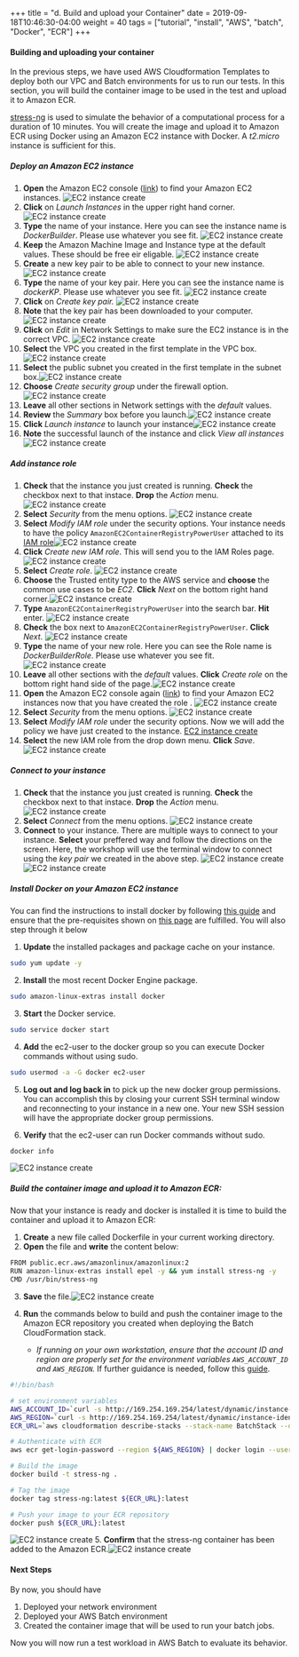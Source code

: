 +++
title = "d. Build and upload your Container"
date = 2019-09-18T10:46:30-04:00
weight = 40
tags = ["tutorial", "install", "AWS", "batch", "Docker", "ECR"]
+++

#### Building and uploading your container
In the previous steps, we have used AWS Cloudformation Templates to deploy both our VPC and Batch environments for us to run our tests. In this section, you will build the container image to be used in the test and upload it to Amazon ECR.

[stress-ng](https://kernel.ubuntu.com/~cking/stress-ng/) is used to simulate the behavior of a computational process for a duration of 10 minutes. You will create the image and upload it to Amazon ECR using Docker using an Amazon EC2 instance with Docker. A *t2.micro* instance is sufficient for this. 

##### Deploy an Amazon EC2 instance
1. **Open** the Amazon EC2 console ([link](https://console.aws.amazon.com/ec2/v2/)) to find your Amazon EC2 instances.
![EC2 instance create](/images/aws-batch/deep-dive/Instances___EC2_Management_Console.png)
2. **Click** on *Launch Instances* in the upper right hand corner. ![EC2 instance create](/images/aws-batch/deep-dive/Instances___EC2_Management_Console-2.png)
3. **Type** the name of your instance. Here you can see the instance name is *DockerBuilder*. Please use whatever you see fit. ![EC2 instance create](/images/aws-batch/deep-dive/Launch_an_instance___EC2_Management_Console.png)
4. **Keep** the Amazon Machine Image and Instance type at the default values.  These should be free eir eligable.  ![EC2 instance create](/images/aws-batch/deep-dive/Cursor_and_Launch_an_instance___EC2_Management_Console.png)
5. **Create** a new key pair to be able to connect to your new instance.![EC2 instance create](/images/aws-batch/deep-dive/EC2_KP1.png) 
6. **Type** the name of your key pair. Here you can see the instance name is *dockerKP*. Please use whatever you see fit. ![EC2 instance create](/images/aws-batch/deep-dive/EC2_KP2.png) 
7. **Click** on *Create key pair.* ![EC2 instance create](/images/aws-batch/deep-dive/EC2_KP3.png) 
8. **Note** that the key pair has been downloaded to your computer. ![EC2 instance create](/images/aws-batch/deep-dive/EC2_KP4.png) 
9. **Click** on *Edit* in Network Settings to make sure the EC2 instance is in the correct VPC. ![EC2 instance create](/images/aws-batch/deep-dive/EC2_Management_Console.png) 
10. **Select** the VPC you created in the first template in the VPC box.![EC2 instance create](/images/aws-batch/deep-dive/EC2_Management_Console-2.png) 
11. **Select** the public subnet you created in the first template in the subnet box.![EC2 instance create](/images/aws-batch/deep-dive/EC2_Management_Console-3.png) 
12. **Choose** *Create security group* under the firewall option.  ![EC2 instance create](/images/aws-batch/deep-dive/EC2_Management_Console-4.png) 
13. **Leave** all other sections in Network settings with the *default* values.
14. **Review** the *Summary* box before you launch.![EC2 instance create](/images/aws-batch/deep-dive/EC2_Management_Console-5.png) 
15. **Click** *Launch instance* to launch your instance![EC2 instance create](/images/aws-batch/deep-dive/EC2_Management_Console-6.png) 
16. **Note** the successful launch of the instance and click *View all instances* ![EC2 instance create](/images/aws-batch/deep-dive/EC2_Management_Console-7.png) 

##### Add instance role
1. **Check** that the instance you just created is running. **Check** the checkbox next to that instace. **Drop** the *Action* menu. ![EC2 instance create](/images/aws-batch/deep-dive/EC2_Management_Console-8.png)
2. **Select** *Security* from the menu options. ![EC2 instance create](/images/aws-batch/deep-dive/Instances___EC2_Management_Console-3.png)
3. **Select** *Modify IAM role* under the security options. Your instance needs to have the policy `AmazonEC2ContainerRegistryPowerUser` attached to its [IAM role](https://docs.aws.amazon.com/AWSEC2/latest/UserGuide/iam-roles-for-amazon-ec2.html)![EC2 instance create](/images/aws-batch/deep-dive/Instances___EC2_Management_Console-4.png)
4. **Click** *Create new IAM role*. This will send you to the IAM Roles page.  ![EC2 instance create](/images/aws-batch/deep-dive/Modify_IAM_role___EC2_Management_Console.png)
5. **Select** *Create role*. ![EC2 instance create](/images/aws-batch/deep-dive/IAM_Management_Console.png)
6. **Choose** the Trusted entity type to the AWS service and **choose** the common use cases to be *EC2*. **Click** *Next* on the bottom right hand corner.![EC2 instance create](/images/aws-batch/deep-dive/IAM_Management_Console-2.png)
7. **Type** `AmazonEC2ContainerRegistryPowerUser` into the search bar. **Hit** enter. ![EC2 instance create](/images/aws-batch/deep-dive/IAM_Management_Console-3.png)
8. **Check** the box next to `AmazonEC2ContainerRegistryPowerUser`. **Click** *Next*. ![EC2 instance create](/images/aws-batch/deep-dive/IAM_Management_Console-4.png)
9.  **Type** the name of your new role. Here you can see the Role name is *DockerBuilderRole*. Please use whatever you see fit.![EC2 instance create](/images/aws-batch/deep-dive/IAM_Management_Console-5.png)
10.  **Leave** all other sections with the *default* values. **Click** *Create role* on the bottom right hand side of the page.![EC2 instance create](/images/aws-batch/deep-dive/IAM_Management_Console-6.png)
11. **Open** the Amazon EC2 console again ([link](https://console.aws.amazon.com/ec2/v2/)) to find your Amazon EC2 instances now that you have created the role . ![EC2 instance create](/images/aws-batch/deep-dive/EC2_Management_Console-8.png)
2. **Select** *Security* from the menu options. ![EC2 instance create](/images/aws-batch/deep-dive/Instances___EC2_Management_Console-3.png)
3. **Select** *Modify IAM role* under the security options. Now we will add the policy we have just created to the instance. [EC2 instance create](/images/aws-batch/deep-dive/Instances___EC2_Management_Console-4.png)
4. **Select** the new IAM role from the drop down menu. **Click** *Save*.  ![EC2 instance create](/images/aws-batch/deep-dive/Modify_IAM_role___EC2_Management_Console-2.png)

##### Connect to your instance
1. **Check** that the instance you just created is running. **Check** the checkbox next to that instace. **Drop** the *Action* menu. ![EC2 instance create](/images/aws-batch/deep-dive/EC2_Management_Console-8.png)
2. **Select** *Connect* from the menu options. ![EC2 instance create](/images/aws-batch/deep-dive/EC2_Management_Console-9.png) 
3. **Connect** to your instance. There are multiple ways to connect to your instance.  **Select** your preffered way and follow the directions on the screen. Here, the workshop will use the terminal window to connect using the *key pair* we created in the above step. ![EC2 instance create](/images/aws-batch/deep-dive/Connect_to_instance___EC2_Management_Console.png)
![EC2 instance create](/images/aws-batch/deep-dive/terminal_1.png)

##### Install Docker on your Amazon EC2 instance
You can find the instructions to install docker by following [this guide](https://docs.aws.amazon.com/AmazonECS/latest/developerguide/docker-basics.html#install_docker) and ensure that the pre-requisites shown on [this page](https://docs.aws.amazon.com/AmazonECS/latest/developerguide/docker-basics.html#use-ecr) are fulfilled. You will also step through it below

1. **Update** the installed packages and package cache on your instance.
```bash
sudo yum update -y
````
2. **Install** the most recent Docker Engine package.
```bash
sudo amazon-linux-extras install docker
```
3. **Start** the Docker service.
```bash
sudo service docker start
```
4. **Add** the ec2-user to the docker group so you can execute Docker commands without using sudo.
```bash
sudo usermod -a -G docker ec2-user
```
5. **Log out and log back in** to pick up the new docker group permissions. You can accomplish this by closing your current SSH terminal window and reconnecting to your instance in a new one. Your new SSH session will have the appropriate docker group permissions.

6. **Verify** that the ec2-user can run Docker commands without sudo. 
```bash
docker info
```
![EC2 instance create](/images/aws-batch/deep-dive/terminal_2.png)


##### Build the container image and upload it to Amazon ECR:
Now that your instance is ready and docker is installed it is time to build the container and upload it to Amazon ECR:

1. **Create** a new file called Dockerfile in your current working directory.
2. **Open** the file and **write** the content below:
```bash
FROM public.ecr.aws/amazonlinux/amazonlinux:2
RUN amazon-linux-extras install epel -y && yum install stress-ng -y
CMD /usr/bin/stress-ng
```
3. **Save** the file.![EC2 instance create](/images/aws-batch/deep-dive/terminal_3.png)

4. **Run** the commands below to build and push the container image to the Amazon ECR repository you created when deploying the Batch CloudFormation stack. 
	- *If running on your own workstation, ensure that the account ID and region are properly set for the environment variables `AWS_ACCOUNT_ID` and `AWS_REGION`.* If further guidance is needed, follow this [guide](https://docs.aws.amazon.com/AmazonECS/latest/developerguide/docker-basics.html#use-ecr).


```bash
#!/bin/bash

# set environment variables
AWS_ACCOUNT_ID=`curl -s http://169.254.169.254/latest/dynamic/instance-identity/document|grep accountId| awk '{print $3}'|sed  's/"//g'|sed 's/,//g'` # or replace by your account ID
AWS_REGION=`curl -s http://169.254.169.254/latest/dynamic/instance-identity/document|grep region| awk '{print $3}'|sed  's/"//g'|sed 's/,//g'` # or replace by your region ID
ECR_URL=`aws cloudformation describe-stacks --stack-name BatchStack --query "Stacks[0].Outputs[?OutputKey=='ECRRepositoryUrl'].OutputValue" --output text --region ${AWS_REGION}`

# Authenticate with ECR
aws ecr get-login-password --region ${AWS_REGION} | docker login --username AWS --password-stdin ${AWS_ACCOUNT_ID}.dkr.ecr.${AWS_REGION}.amazonaws.com

# Build the image
docker build -t stress-ng .

# Tag the image
docker tag stress-ng:latest ${ECR_URL}:latest

# Push your image to your ECR repository
docker push ${ECR_URL}:latest
```

![EC2 instance create](/images/aws-batch/deep-dive/terminal_4.png)
5. **Confirm** that the stress-ng container has been added to the Amazon ECR.![EC2 instance create](/images/aws-batch/deep-dive/Amazon_ECR.png)


#### Next Steps
By now, you should have

1. Deployed your network environment
2. Deployed your AWS Batch environment
3. Created the container image that will be used to run your batch jobs.

Now you will now run a test workload in AWS Batch to evaluate its behavior.

